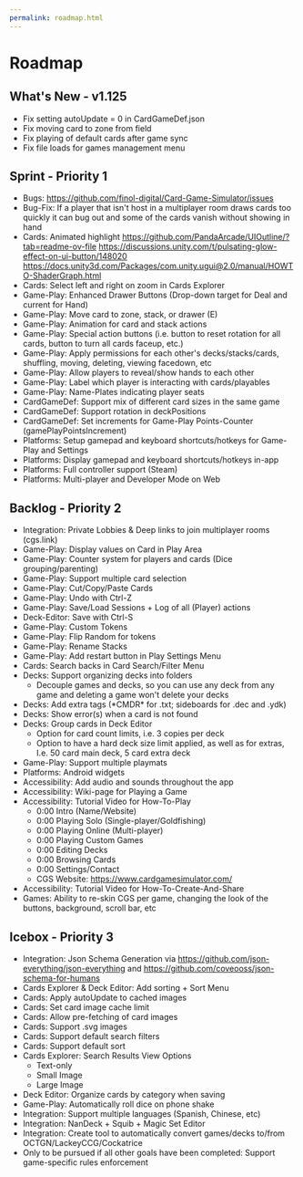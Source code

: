 ```yaml
---
permalink: roadmap.html
---
```


# Roadmap

## What's New - v1.125
- Fix setting autoUpdate = 0 in CardGameDef.json
- Fix moving card to zone from field
- Fix playing of default cards after game sync
- Fix file loads for games management menu


## Sprint - Priority 1
- Bugs: https://github.com/finol-digital/Card-Game-Simulator/issues
- Bug-Fix: If a player that isn't host in a multiplayer room draws cards too quickly it can bug out and some of the cards vanish without showing in hand
- Cards: Animated highlight
https://github.com/PandaArcade/UIOutline/?tab=readme-ov-file
https://discussions.unity.com/t/pulsating-glow-effect-on-ui-button/148020
https://docs.unity3d.com/Packages/com.unity.ugui@2.0/manual/HOWTO-ShaderGraph.html
- Cards: Select left and right on zoom in Cards Explorer
- Game-Play: Enhanced Drawer Buttons (Drop-down target for Deal and current for Hand)
- Game-Play: Move card to zone, stack, or drawer (E)
- Game-Play: Animation for card and stack actions
- Game-Play: Special action buttons (i.e. button to reset rotation for all cards, button to turn all cards faceup, etc.)
- Game-Play: Apply permissions for each other's decks/stacks/cards, shuffling, moving, deleting, viewing facedown, etc
- Game-Play: Allow players to reveal/show hands to each other
- Game-Play: Label which player is interacting with cards/playables
- Game-Play: Name-Plates indicating player seats
- CardGameDef: Support mix of different card sizes in the same game
- CardGameDef: Support rotation in deckPositions
- CardGameDef: Set increments for Game-Play Points-Counter (gamePlayPointsIncrement)
- Platforms: Setup gamepad and keyboard shortcuts/hotkeys for Game-Play and Settings
- Platforms: Display gamepad and keyboard shortcuts/hotkeys in-app
- Platforms: Full controller support (Steam)
- Platforms: Multi-player and Developer Mode on Web

## Backlog - Priority 2
- Integration: Private Lobbies & Deep links to join multiplayer rooms (cgs.link)
- Game-Play: Display values on Card in Play Area
- Game-Play: Counter system for players and cards (Dice grouping/parenting)
- Game-Play: Support multiple card selection
- Game-Play: Cut/Copy/Paste Cards
- Game-Play: Undo with Ctrl-Z
- Game-Play: Save/Load Sessions + Log of all (Player) actions
- Deck-Editor: Save with Ctrl-S
- Game-Play: Custom Tokens
- Game-Play: Flip Random for tokens
- Game-Play: Rename Stacks
- Game-Play: Add restart button in Play Settings Menu
- Cards: Search backs in Card Search/Filter Menu
- Decks: Support organizing decks into folders
  - Decouple games and decks, so you can use any deck from any game and deleting a game won't delete your decks
- Decks: Add extra tags (\*CMDR\* for .txt; sideboards for .dec and .ydk) 
- Decks: Show error(s) when a card is not found
- Decks: Group cards in Deck Editor
  - Option for card count limits, i.e. 3 copies per deck
  - Option to have a hard deck size limit applied, as well as for extras, I.e. 50 card main deck, 5 card extra deck
- Game-Play: Support multiple playmats
- Platforms: Android widgets
- Accessibility: Add audio and sounds throughout the app
- Accessibility: Wiki-page for Playing a Game 
- Accessibility: Tutorial Video for How-To-Play
  - 0:00 Intro (Name/Website)
  - 0:00 Playing Solo (Single-player/Goldfishing)
  - 0:00 Playing Online (Multi-player)
  - 0:00 Playing Custom Games
  - 0:00 Editing Decks
  - 0:00 Browsing Cards
  - 0:00 Settings/Contact
  - CGS Website: https://www.cardgamesimulator.com/
- Accessibility: Tutorial Video for How-To-Create-And-Share
- Games: Ability to re-skin CGS per game, changing the look of the buttons, background, scroll bar, etc

## Icebox - Priority 3
- Integration: Json Schema Generation via https://github.com/json-everything/json-everything and https://github.com/coveooss/json-schema-for-humans
- Cards Explorer & Deck Editor: Add sorting + Sort Menu
- Cards: Apply autoUpdate to cached images
- Cards: Set card image cache limit
- Cards: Allow pre-fetching of card images
- Cards: Support .svg images
- Cards: Support default search filters
- Cards: Support default sort
- Cards Explorer: Search Results View Options
  - Text-only
  - Small Image
  - Large Image
- Deck Editor: Organize cards by category when saving
- Game-Play: Automatically roll dice on phone shake
- Integration: Support multiple languages (Spanish, Chinese, etc)
- Integration: NanDeck + Squib + Magic Set Editor
- Integration: Create tool to automatically convert games/decks to/from OCTGN/LackeyCCG/Cockatrice
- Only to be pursued if all other goals have been completed: Support game-specific rules enforcement
